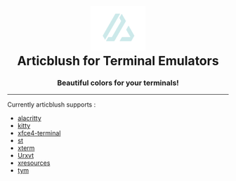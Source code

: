 <h1 align="center">
	<img src="https://github.com/articblush/.github/blob/main/src/articblush56.png" width="25%" alt="Logo"/><br/>
	Articblush for Terminal Emulators</a>
  </h1>

 <h3 align="center">Beautiful colors for your terminals!</h3>
 
 ----
 
Currently articblush supports :
- [alacritty](https://github.com/articblush/articblush-terminals/blob/main/alacritty/alacritty.yml)
- [kitty](https://github.com/articblush/articblush-terminals/blob/main/kitty/colors.conf)
- [xfce4-terminal](https://github.com/articblush/articblush-terminals/blob/main/terminal/terminalrc)
- [st](https://github.com/articblush/articblush-terminals/blob/main/st/xresources) 
- [xterm](https://github.com/articblush/articblush-terminals/blob/main/xresources/xresources) 
- [Urxvt](https://github.com/articblush/articblush-terminals/blob/main/xresources/xresources) 
- [xresources](https://github.com/articblush/articblush-terminals/blob/main/xresources/xresources)
- [tym](https://github.com/articblush/articblush-terminals/blob/main/tym/theme.lua)
